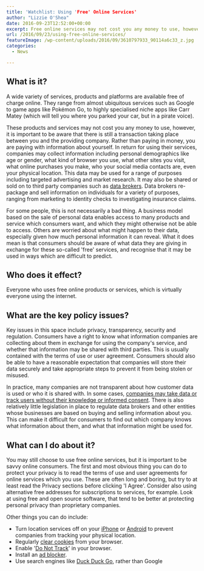 ```yaml
---
title: 'Watchlist: Using 'Free' Online Services'
author: "Lizzie O'Shea"
date: 2016-09-23T12:52:00+00:00
excerpt: Free online services may not cost you any money to use, however, it is important to be aware that there is still a transaction taking place between you and the providing company. Rather than paying in money, you are paying with information about yourself.
url: /2016/09/23/using-free-online-services/
featureImage: /wp-content/uploads/2016/09/3610797933_90114a6c33_z.jpg
categories:
  - News

---
```

## **What is it?**

A wide variety of services, products and platforms are available free of charge online. They range from almost ubiquitous services such as Google to game apps like Pokémon Go, to highly specialised niche apps like Carr Matey (which will tell you where you parked your car, but in a pirate voice).

These products and services may not cost you any money to use, however, it is important to be aware that there is still a transaction taking place between you and the providing company. Rather than paying in money, you are paying with information about yourself. In return for using their services, companies may collect information including personal demographics like age or gender, what kind of browser you use, what other sites you visit, what online purchases you make, who your social media contacts are, even your physical location. This data may be used for a range of purposes including targeted advertising and market research. It may also be shared or sold on to third party companies such as [data brokers][1]. Data brokers re-package and sell information on individuals for a variety of purposes, ranging from marketing to identity checks to investigating insurance claims.

For some people, this is not necessarily a bad thing. A business model based on the sale of personal data enables access to many products and service which consumers want, and which they might otherwise not be able to access. Others are worried about what might happen to their data, especially given how much personal information it can reveal. What it does mean is that consumers should be aware of what data they are giving in exchange for these so-called 'free' services, and recognise that it may be used in ways which are difficult to predict.

## **Who does it effect?**

Everyone who uses free online products or services, which is virtually everyone using the internet.

## **What are the key policy issues?**

Key issues in this space include privacy, transparency, security and regulation. Consumers have a right to know what information companies are collecting about them in exchange for using the company's service, and whether that information may be shared with third parties. This is usually contained with the terms of use or user agreement. Consumers should also be able to have a reasonable expectation that companies will store their data securely and take appropriate steps to prevent it from being stolen or misused.

In practice, many companies are not transparent about how customer data is used or who it is shared with. In some cases, [companies may take data or track users without their knowledge or informed consent][2]. There is also relatively little legislation in place to regulate data brokers and other entities whose businesses are based on buying and selling information about you. This can make it difficult for consumers to find out which company knows what information about them, and what that information might be used for.

## **What can I do about it?**

You may still choose to use free online services, but it is important to be savvy online consumers. The first and most obvious thing you can do to protect your privacy is to read the terms of use and user agreements for online services which you use. These are often long and boring, but try to at least read the Privacy sections before clicking 'I Agree'. Consider also using alternative free addresses for subscriptions to services, for example. Look at using free and open source software, that tend to be better at protecting personal privacy than proprietary companies.

Other things you can do include:

  * Turn location services off on your [iPhone][3] or [Android][4] to prevent companies from tracking your physical location.
  * Regularly [clear cookies][5] from your browser.
  * Enable '[Do Not Track][6]' in your browser.
  * Install an [ad blocker][7].
  * Use search engines like [Duck Duck Go][8], rather than Google

 [1]: https://www.privacyrights.org/content/data-brokers-and-your-privacy
 [2]: https://www.privacycommission.be/en/news/13-may-belgian-privacy-commission-adopted-first-recommendation-principle-facebook
 [3]: https://support.apple.com/en-au/HT207056
 [4]: http://trendblog.net/disable-location-services-android/
 [5]: http://www.digitaltrends.com/computing/how-to-delete-cookies-in-chrome-firefox-safari-and-ie/
 [6]: http://lifehacker.com/everywhere-you-can-enable-do-not-track-1006138985
 [7]: https://adblockplus.org/
 [8]: https://duckduckgo.com/
